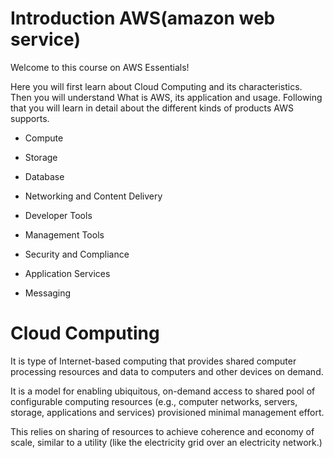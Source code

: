 # Introduction AWS(amazon web service)

Welcome to this course on AWS Essentials!

Here you will first learn about Cloud Computing and its characteristics. Then you will understand What is AWS, its application and usage. Following that you will learn in detail about the different kinds of products AWS supports.

* Compute

* Storage

* Database

* Networking and Content Delivery

* Developer Tools

* Management Tools

* Security and Compliance

* Application Services

* Messaging


# Cloud Computing
It is type of Internet-based computing that provides shared computer processing resources and data to computers and other devices on demand.

It is a model for enabling ubiquitous, on-demand access to shared pool of configurable computing resources (e.g., computer networks, servers, storage, applications and services) provisioned minimal management effort.

This relies on sharing of resources to achieve coherence and economy of scale, similar to a utility (like the electricity grid over an electricity network.)
